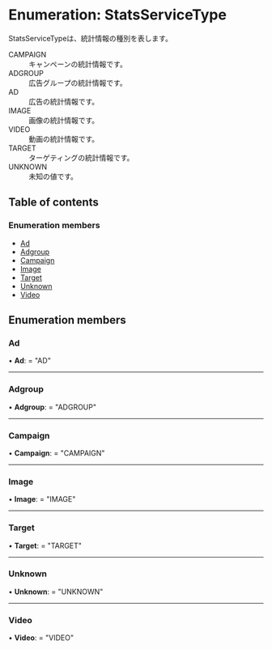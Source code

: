 # Enumeration: StatsServiceType


<div lang=\"ja\">StatsServiceTypeは、統計情報の種別を表します。</div>  <dl class=term>   <dt class=\"term__item\">CAMPAIGN</dt>   <dd class=\"term__desc\"><span lang=\"ja\">キャンペーンの統計情報です。</span></dd>   <dt class=\"term__item\">ADGROUP</dt>   <dd class=\"term__desc\"><span lang=\"ja\">広告グループの統計情報です。</span></dd>   <dt class=\"term__item\">AD</dt>   <dd class=\"term__desc\"><span lang=\"ja\">広告の統計情報です。</span></dd>   <dt class=\"term__item\">IMAGE</dt>   <dd class=\"term__desc\"><span lang=\"ja\">画像の統計情報です。</span></dd>   <dt class=\"term__item\">VIDEO</dt>   <dd class=\"term__desc\"><span lang=\"ja\">動画の統計情報です。</span></dd>   <dt class=\"term__item\">TARGET</dt>   <dd class=\"term__desc\"><span lang=\"ja\">ターゲティングの統計情報です。</span></dd>   <dt class=\"term__item\">UNKNOWN</dt>   <dd class=\"term__desc\"><span lang=\"ja\">未知の値です。</span></dd> </dl>

## Table of contents

### Enumeration members

- [Ad](statsservicetype.md#ad)
- [Adgroup](statsservicetype.md#adgroup)
- [Campaign](statsservicetype.md#campaign)
- [Image](statsservicetype.md#image)
- [Target](statsservicetype.md#target)
- [Unknown](statsservicetype.md#unknown)
- [Video](statsservicetype.md#video)

## Enumeration members

### Ad

• **Ad**: = "AD"

___

### Adgroup

• **Adgroup**: = "ADGROUP"

___

### Campaign

• **Campaign**: = "CAMPAIGN"

___

### Image

• **Image**: = "IMAGE"

___

### Target

• **Target**: = "TARGET"

___

### Unknown

• **Unknown**: = "UNKNOWN"

___

### Video

• **Video**: = "VIDEO"
